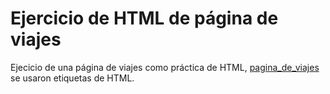 # Ejercicio de HTML de página de viajes

Ejecicio de una página de viajes como práctica de HTML, [pagina_de_viajes](https://shalemyamel.github.io/clase_7/) se usaron etiquetas de HTML.